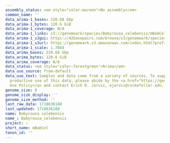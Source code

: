 ```yaml
---
assembly_status: <em style="color:maroon">No assembly</em>
common_name: ''
data_arima-1_bases: 220.68 Gbp
data_arima-1_bytes: 120.6 GiB
data_arima-1_coverage: N/A
data_arima-1_links: s3://genomeark/species/Babyrousa_celebensis/mBabCel1/genomic_data/arima/<br>
data_arima-1_s3gui: https://42basepairs.com/browse/s3/genomeark/species/Babyrousa_celebensis/mBabCel1/genomic_data/arima/
data_arima-1_s3url: https://genomeark.s3.amazonaws.com/index.html?prefix=species/Babyrousa_celebensis/mBabCel1/genomic_data/arima/
data_arima-1_scale: 1.7044
data_arima_bases: 220.68 Gbp
data_arima_bytes: 120.6 GiB
data_arima_coverage: N/A
data_status: <em style="color:forestgreen">Arima</em>
data_use_source: from-default
data_use_text: Samples and data come from a variety of sources. To support fair and
  productive use of this data, please abide by the <a href="https://genome10k.soe.ucsc.edu/data-use-policies/">Data
  Use Policy</a> and contact Erich D. Jarvis, ejarvis@rockefeller.edu, with any questions.
genome_size: 0
genome_size_display: ''
genome_size_method: ''
last_raw_data: 1718636188
last_updated: 1718636188
name: Babyrousa celebensis
name_: Babyrousa_celebensis
project: ~
short_name: mBabCel
taxon_id: ''
---
```

